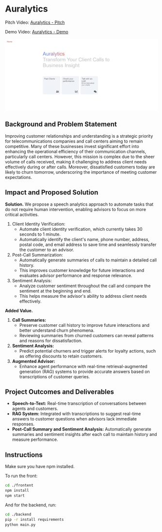 # Auralytics

Pitch Video: [Auralytics - Pitch](https://youtu.be/17PZWNGzWN0)

Demo Video: [Auralytics - Demo](https://youtu.be/tzfSPOWtni8)

<img src="./frontend/home.png" alt="Home">

## Background and Problem Statement

Improving customer relationships and understanding is a strategic priority for telecommunications companies and call centers aiming to remain competitive. Many of these businesses invest significant effort into enhancing the operational efficiency of their communication channels, particularly call centers. However, this mission is complex due to the sheer volume of calls received, making it challenging to address client needs effectively during or after calls. Moreover, dissatisfied customers today are likely to churn tomorrow, underscoring the importance of meeting customer expectations.

## Impact and Proposed Solution

**Solution.** We propose a speech analytics approach to automate tasks that do not require human intervention, enabling advisors to focus on more critical activities.

1. Client Identity Verification:
    - Automate client identity verification, which currently takes 30 seconds to 1 minute.
    - Automatically identify the client's name, phone number, address, postal code, and email address to save time and seamlessly transfer the customer to an advisor.
1. Post-Call Summarization:
    - Automatically generate summaries of calls to maintain a detailed call history.
    - This improves customer knowledge for future interactions and evaluates advisor performance and response relevance.
1. Sentiment Analysis:
    - Analyze customer sentiment throughout the call and compare the sentiment at the beginning and end.
    - This helps measure the advisor's ability to address client needs effectively.

**Added Value.**

1. **Call Summaries:**
    - Preserve customer call history to improve future interactions and better understand churn phenomena.
    - Reviewing summaries from churned customers can reveal patterns and reasons for dissatisfaction.
1. **Sentiment Analysis:**
    - Predict potential churners and trigger alerts for loyalty actions, such as offering discounts to retain customers.
1. **Augmented Advisor:**
    - Enhance agent performance with real-time retrieval-augmented generation (RAG) systems to provide accurate answers based on transcriptions of customer queries.

## Project Outcomes and Deliverables

- **Speech-to-Text:** Real-time transcription of conversations between agents and customers.
- **RAG System:** Integrated with transcriptions to suggest real-time answers to customer questions when advisors lack immediate responses.
- **Post-Call Summary and Sentiment Analysis:** Automatically generate summaries and sentiment insights after each call to maintain history and measure performance.

## Instructions

Make sure you have npm installed.

To run the front:

```bash
cd ./frontent
npm install
npm start
```

And for the backend, run:

```bash
cd ./backend
pip -r install requirements
python main.py
```
